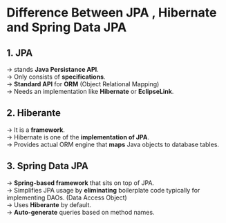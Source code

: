 # Difference Between JPA , Hibernate and Spring Data JPA

## 1. JPA
   -> stands **Java Persistance API**. <br>
   -> Only consists of **specifications**. <br>
   -> **Standard API** for **ORM** (Object Relational Mapping) <br>
   -> Needs an implementation like **Hibernate** or **EclipseLink**. <br>

## 2. Hiberante <br>
   -> It is a **framework**. <br>
   -> Hibernate is one of the **implementation of JPA**. <br>
   -> Provides actual ORM engine that **maps** Java objects to database tables. <br>

## 3. Spring Data JPA <br>
   -> **Spring-based framework** that sits on top of JPA. <br>
   -> Simplifies JPA usage by **eliminating** boilerplate code typically for implementing DAOs. (Data Access Object) <br>
   -> Uses **Hiberante** by default. <br>
   -> **Auto-generate** queries based on method names. <br>
   
   
   
